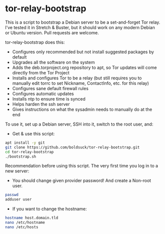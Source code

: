 tor-relay-bootstrap
===================

This is a script to bootstrap a Debian server to be a set-and-forget Tor relay. I've tested it in Stretch & Buster, but it should work on any modern Debian or Ubuntu version. Pull requests are welcome.

tor-relay-bootstrap does this:

* Configures only recommended but not install suggested packages by default
* Upgrades all the software on the system
* Adds the deb.torproject.org repository to apt, so Tor updates will come directly from the Tor Project
* Installs and configures Tor to be a relay (but still requires you to manually edit torrc to set Nickname, ContactInfo, etc. for this relay)
* Configures sane default firewall rules
* Configures automatic updates
* Installs ntp to ensure time is synced
* Helps harden the ssh server
* Gives instructions on what the sysadmin needs to manually do at the end

To use it, set up a Debian server, SSH into it, switch to the root user, and:

* Get & use this script:
```sh
apt install -y git
git clone https://github.com/boldsuck/tor-relay-bootstrap.git
cd tor-relay-bootstrap
./bootstrap.sh
```

Recommendation before using this script. The very first time you log in to a new server:

* You should change given provider password! And create a Non-root user.
```sh
passwd
adduser user
```
* If you want to change the hostname:
```sh
hostname host.domain.tld
nano /etc/hostname
nano /etc/hosts
```
